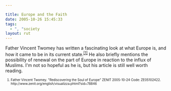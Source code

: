 ```yaml
---

title: Europe and the Faith
date: 2005-10-26 15:45:33
tags:
  - ", "society
layout: rut
---
```


<p>Father Vincent Twomey has written a fascinating look at what Europe is, and how it came to be in its current state.<sup><a href="http://www.zenit.org/english/visualizza.phtml?sid=78846" title="Rediscovering the Soul of Europe">[1]</a></sup> He also briefly mentions the possibility of renewal on the part of Europe in reaction to the influx of Muslims.  I'm not so hopeful as he is, but his article is still well worth reading.</p>  <font size="-2"> <ol> <li>Father Vincent Twomey.  "Rediscovering the Soul of Europe" ZENIT 2005-10-24 Code: ZE05102422. http://www.zenit.org/english/visualizza.phtml?sid=78846 </li> </ol> </font>

